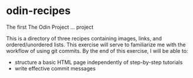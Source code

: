 # odin-recipes
The first The Odin Project ... project

This is a directory of three recipes containing images, links, and ordered/unordered lists.
This exercise will serve to familiarize me with the workflow of using git commits.
By the end of this exercise, I will be able to:
- structure a basic HTML page independently of step-by-step tutorials
- write effective commit messages